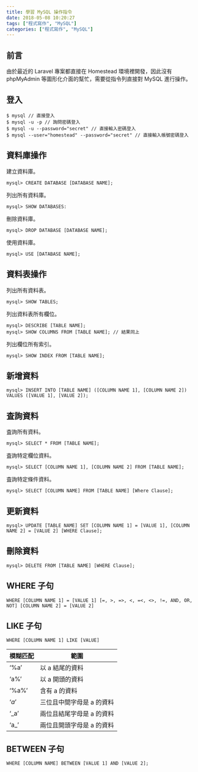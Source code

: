 ```yaml
---
title: 學習 MySQL 操作指令
date: 2018-05-08 10:20:27
tags: ["程式寫作", "MySQL"]
categories: ["程式寫作", "MySQL"]
---
```


## 前言
由於最近的 Laravel 專案都直接在 Homestead 環境裡開發，因此沒有 phpMyAdmin 等圖形化介面的幫忙，需要從指令列直接對 MySQL 進行操作。

## 登入
```
$ mysql // 直接登入
$ mysql -u -p // 詢問密碼登入
$ mysql -u --password="secret" // 直接輸入密碼登入
$ mysql --user="homestead" --password="secret" // 直接輸入帳號密碼登入
```

## 資料庫操作
建立資料庫。
```
mysql> CREATE DATABASE [DATABASE NAME];
```
列出所有資料庫。
```
mysql> SHOW DATABASES:
```
刪除資料庫。
```
mysql> DROP DATABASE [DATABASE NAME];
```
使用資料庫。
```
mysql> USE [DATABASE NAME];
```

## 資料表操作
列出所有資料表。
```
mysql> SHOW TABLES;
```
列出資料表所有欄位。
```
mysql> DESCRIBE [TABLE NAME];
mysql> SHOW COLUMNS FROM [TABLE NAME]; // 結果同上
```
列出欄位所有索引。
```
mysql> SHOW INDEX FROM [TABLE NAME];
```

## 新增資料
```
mysql> INSERT INTO [TABLE NAME] ([COLUMN NAME 1], [COLUMN NAME 2]) VALUES ([VALUE 1], [VALUE 2]);
```

## 査詢資料
査詢所有資料。
```
mysql> SELECT * FROM [TABLE NAME];
```
査詢特定欄位資料。
```
mysql> SELECT [COLUMN NAME 1], [COLUMN NAME 2] FROM [TABLE NAME];
```
査詢特定條件資料。
```
mysql> SELECT [COLUMN NAME] FROM [TABLE NAME] [Where Clause];
```

## 更新資料
```
mysql> UPDATE [TABLE NAME] SET [COLUMN NAME 1] = [VALUE 1], [COLUMN NAME 2] = [VALUE 2] [WHERE Clause];
```

## 刪除資料
```
mysql> DELETE FROM [TABLE NAME] [WHERE Clause];
```

## WHERE 子句
```
WHERE [COLUMN NAME 1] = [VALUE 1] [=, >, =>, <, =<, <>, !=, AND, OR, NOT] [COLUMN NAME 2] = [VALUE 2]
```
## LIKE 子句
```
WHERE [COLUMN NAME 1] LIKE [VALUE]
```

模糊匹配 | 範圍
--- | ---
‘%a’ | 以 a 結尾的資料
‘a%’ | 以 a 開頭的資料
‘%a%’ | 含有 a 的資料
‘_a_’ | 三位且中間字母是 a 的資料
‘_a’ | 兩位且結尾字母是 a 的資料
‘a_’ | 兩位且開頭字母是 a 的資料

## BETWEEN 子句
```
WHERE [COLUMN NAME] BETWEEN [VALUE 1] AND [VALUE 2];
```